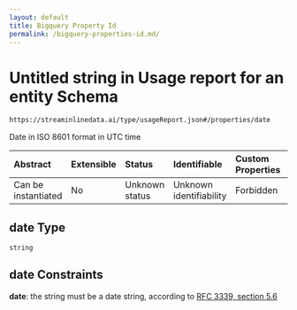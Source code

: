 ```yaml
---
layout: default
title: Bigquery Property Id
permalink: /bigquery-properties-id.md/
---
```

# Untitled string in Usage report for an entity Schema

```txt
https://streaminlinedata.ai/type/usageReport.json#/properties/date
```

Date in ISO 8601 format in UTC time

| Abstract            | Extensible | Status         | Identifiable            | Custom Properties | Additional Properties | Access Restrictions | Defined In                                                          |
| :------------------ | :--------- | :------------- | :---------------------- | :---------------- | :-------------------- | :------------------ | :------------------------------------------------------------------ |
| Can be instantiated | No         | Unknown status | Unknown identifiability | Forbidden         | Allowed               | none                | [usageReport.json*](usagereport.md "open original schema") |

## date Type

`string`

## date Constraints

**date**: the string must be a date string, according to [RFC 3339, section 5.6](https://tools.ietf.org/html/rfc3339 "check the specification")
